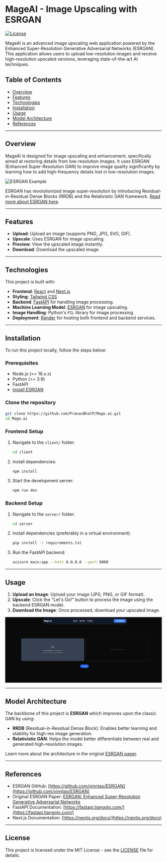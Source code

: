 # MageAI - Image Upscaling with ESRGAN

[![License](https://img.shields.io/badge/license-MIT-blue.svg)](LICENSE)

MageAI is an advanced image upscaling web application powered by the Enhanced Super-Resolution Generative Adversarial Networks (ESRGAN). This application allows users to upload low-resolution images and receive high-resolution upscaled versions, leveraging state-of-the-art AI techniques.

## Table of Contents
- [Overview](#overview)
- [Features](#features)
- [Technologies](#technologies)
- [Installation](#installation)
- [Usage](#usage)
- [Model Architecture](#model-architecture)
- [References](#references)

---

## Overview

MageAI is designed for image upscaling and enhancement, specifically aimed at restoring details from low-resolution images. It uses ESRGAN (Enhanced Super-Resolution GAN) to improve image quality significantly by learning how to add high-frequency details lost in low-resolution images.

![ESRGAN Example](https://github.com/PranavBhatP/Mage.ai/assets/esrgan_example.png)

ESRGAN has revolutionized image super-resolution by introducing Residual-in-Residual Dense Blocks (RRDB) and the Relativistic GAN framework. [Read more about ESRGAN here](https://arxiv.org/abs/1809.00219).

---

## Features

- **Upload**: Upload an image (supports PNG, JPG, SVG, GIF).
- **Upscale**: Uses ESRGAN for image upscaling.
- **Preview**: View the upscaled image instantly.
- **Download**: Download the upscaled image.

---

## Technologies

This project is built with:

- **Frontend**: [React](https://reactjs.org/) and [Next.js](https://nextjs.org/)
- **Styling**: [Tailwind CSS](https://tailwindcss.com/)
- **Backend**: [FastAPI](https://fastapi.tiangolo.com/) for handling image processing.
- **Machine Learning Model**: [ESRGAN](https://github.com/xinntao/ESRGAN) for image upscaling.
- **Image Handling**: Python's `PIL` library for image processing.
- **Deployment**: [Render](https://render.com/) for hosting both frontend and backend services.

---

## Installation

To run this project locally, follow the steps below:

### Prerequisites
- Node.js (>= 16.x.x)
- Python (>= 3.9)
- FastAPI
- [Install ESRGAN](https://github.com/xinntao/ESRGAN#installation)

### Clone the repository
```bash
git clone https://github.com/PranavBhatP/Mage.ai.git
cd Mage.ai
```

### Frontend Setup
1. Navigate to the `client/` folder:
    ```bash
    cd client
    ```

2. Install dependencies:
    ```bash
    npm install
    ```

3. Start the development server:
    ```bash
    npm run dev
    ```

### Backend Setup
1. Navigate to the `server/` folder:
    ```bash
    cd server
    ```

2. Install dependencies (preferably in a virtual environment):
    ```bash
    pip install -r requirements.txt
    ```

3. Run the FastAPI backend:
    ```bash
    uvicorn main:app --host 0.0.0.0 --port 8000
    ```

---

## Usage

1. **Upload an Image**: Upload your image (JPG, PNG, or GIF format).
2. **Upscale**: Click the "Let's Go!" button to process the image using the backend ESRGAN model.
3. **Download the Image**: Once processed, download your upscaled image.

![image of website](image.png)

---

## Model Architecture

The backbone of this project is **ESRGAN** which improves upon the classic GAN by using:

- **RRDB** (Residual-in-Residual Dense Block): Enables better learning and stability for high-res image generation.
- **Relativistic GAN**: Helps the model better differentiate between real and generated high-resolution images.
  
Learn more about the architecture in the original [ESRGAN paper](https://arxiv.org/abs/1809.00219).

---

## References

- ESRGAN GitHub: [https://github.com/xinntao/ESRGAN](https://github.com/xinntao/ESRGAN)
- Original ESRGAN Paper: [ESRGAN: Enhanced Super-Resolution Generative Adversarial Networks](https://arxiv.org/abs/1809.00219)
- FastAPI Documentation: [https://fastapi.tiangolo.com/](https://fastapi.tiangolo.com/)
- Next.js Documentation: [https://nextjs.org/docs](https://nextjs.org/docs)

---

## License

This project is licensed under the MIT License - see the [LICENSE](LICENSE) file for details.
```